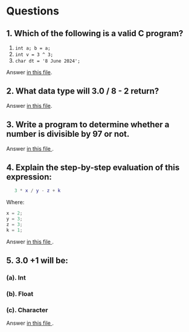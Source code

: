# Questions
## 1. Which of the following is a valid C program?
1. ```int a; b = a; ```
2. ```int v = 3 ^ 3;```
3. ```char dt = '8 June 2024';```

Answer <a href="./Practise-set-answers/question_01.c">in this file</a>.

## 2. What data type will 3.0 / 8 - 2 return?
Answer <a href="./Practise-set-answers/question_02.txt">in this file</a>.

## 3. Write a program to determine whether a number is divisible by 97 or not.
Answer <a href="./Practise-set-answers/question_03.c">in this file </a>.

## 4. Explain the step-by-step evaluation of this expression:
```M
   3 * x / y - z + k
```
Where:
```C
x = 2;
y = 3;
z = 3;
k = 1;
```

Answer <a href="./Practise-set-answers/question_04.txt">in this file </a>.

## 5. 3.0 +1 will be:
### (a). Int
### (b). Float
### (c). Character

Answer <a href="./Practise-set-answers/question_05.txt">in this file </a>.
